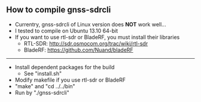 How to compile gnss-sdrcli
-------------------------------------------------------------------------------
* Currentry, gnss-sdrcli of Linux version does **NOT** work well...
* I tested to compile on Ubuntu 13.10 64-bit
* If you want to use rtl-sdr or BladeRF, you must install their libraries
    * RTL-SDR: <http://sdr.osmocom.org/trac/wiki/rtl-sdr>
    * BladeRF: <https://github.com/Nuand/bladeRF>

-------------------------------------------------------------------------------
* Install dependent packages for the build
    * See "install.sh"
* Modify makefile if you use rtl-sdr or BladeRF
* "make" and "cd ../../bin"
* Run by "./gnss-sdrcli"

